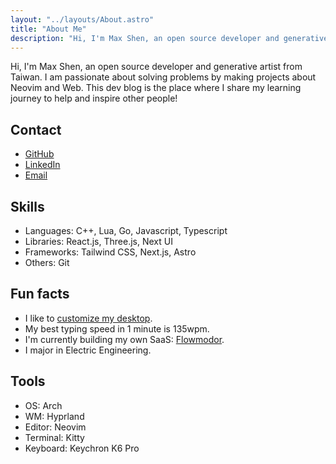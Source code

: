 ```yaml
---
layout: "../layouts/About.astro"
title: "About Me"
description: "Hi, I'm Max Shen, an open source developer and generative artist from Taiwan. I am passionate about solving problems by making projects about Neovim and Web. This dev blog is the place where I share my learning journey to help and inspire other people!"
---
```


Hi, I'm Max Shen, an open source developer and generative artist from Taiwan. I am passionate about solving problems by making projects about Neovim and Web. This dev blog is the place where I share my learning journey to help and inspire other people!

## Contact

- [GitHub](https://github.com/m4xshen)
- [LinkedIn](https://www.linkedin.com/in/m4xshen)
- [Email](mailto:m4xshen@gmail.com)

## Skills

- Languages: C++, Lua, Go, Javascript, Typescript
- Libraries: React.js, Three.js, Next UI
- Frameworks: Tailwind CSS, Next.js, Astro
- Others: Git

## Fun facts

- I like to [customize my desktop](https://github.com/m4xshen/dotfiles).
- My best typing speed in 1 minute is 135wpm.
- I'm currently building my own SaaS: [Flowmodor](https://flowmodor.com).
- I major in Electric Engineering.

## Tools

- OS: Arch
- WM: Hyprland
- Editor: Neovim
- Terminal: Kitty
- Keyboard: Keychron K6 Pro
